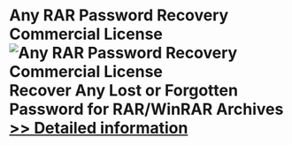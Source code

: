 # Any RAR Password Recovery Commercial License<br />![Any RAR Password Recovery Commercial License](https://mycommerce.akamaized.net/api/pimages/P300996005/BIG/300996005.PNG)<br />Recover Any Lost or Forgotten Password for RAR/WinRAR Archives<br />[>> Detailed information](https://secure.shareit.com/shareit/product.html?productid=300996005&affiliateid=200057808)